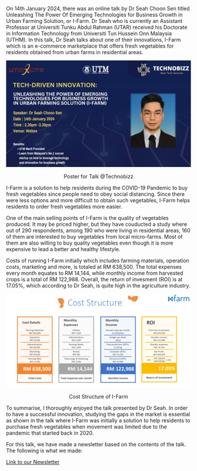On 14th January 2024, there was an online talk by Dr Seah Choon Sen titled Unleashing The Power Of Emerging Technologies for Business Growth in Urban Farming Solution, or I-Farm. Dr Seah who is currently an Assistant Professor at Universiti Tunku Abdul Rahman (UTAR) received his Doctorate in Information Technology from Universiti Tun Hussein Onn Malaysia (UTHM). In this talk, Dr Seah talks about one of their innovations, I-Farm which is an e-commerce marketplace that offers fresh vegetables for residents obtained from urban farms in residential areas.

![image](<Assignment4Talk.png>)
<p align="center">Poster for Talk @Technobizz</p>

I-Farm is a solution to help residents during the COVID-19 Pandemic to buy fresh vegetables since people need to obey social distancing. Since there were less options and more difficult to obtain such vegetables, I-Farm helps residents to order fresh vegetables more easier.

One of the main selling points of I-Farm is the quality of vegetables produced. It may be priced higher, but they have couducted a study where out of 290 respondents, among 190 who were living in residential areas, 160 of them are interested to buy vegetables from local micro-farms. Most of them are also willing to buy quality vegetables even though it is more expensive to lead a better and healthy lifestyle.

Costs of running I-Farm initially which includes farming materials, operation costs, marketing and more, is totaled at RM 638,500. The total expenses every month equates to RM 14,144, while monthly income from harvested crops is a total of RM 122,988. Overall, the return of invesment (ROI) is at 17.05%, which according to Dr Seah, is quite high in the agriculture industry. 

![image](<I-FarmCost.png>)
<p align="center">Cost Structure of I-Farm</p>

To summarise, I thoroughly enjoyed the talk presented by Dr Seah. In order to have a successful innovation, studying the gaps in the market is essential as shown in the talk where I-Farm was initially a solution to help residents to purchase fresh vegetables when movement was limited due to the pandemic that started back in 2020.

For this talk, we have made a newsletter based on the contents of the talk. The following is what we made:

<a href="https://www.canva.com/design/DAF6hY69LwU/Oaz8aAtowsGmRG5HLtjy5g/view?utm_content=DAF6hY69LwU&utm_campaign=designshare&utm_medium=link&utm_source=editor">Link to our Newsletter</a>
